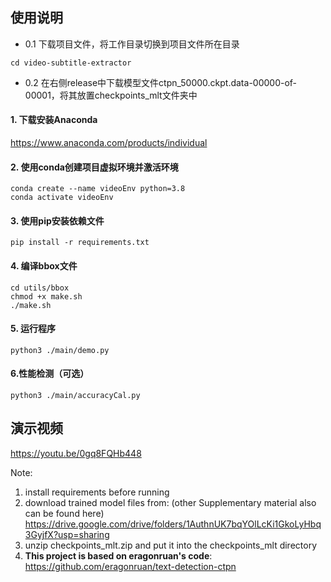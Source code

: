 ## 使用说明
- 0.1 下载项目文件，将工作目录切换到项目文件所在目录
```shell
cd video-subtitle-extractor
```
- 0.2 在右侧release中下载模型文件ctpn_50000.ckpt.data-00000-of-00001，将其放置checkpoints_mlt文件夹中

#### 1. 下载安装Anaconda
<a href="https://www.anaconda.com/products/individual">https://www.anaconda.com/products/individual</a>

#### 2. 使用conda创建项目虚拟环境并激活环境
```shell
conda create --name videoEnv python=3.8
conda activate videoEnv  
```

#### 3. 使用pip安装依赖文件
```shell
pip install -r requirements.txt
```

#### 4. 编译bbox文件
```shell
cd utils/bbox
chmod +x make.sh
./make.sh
```

#### 5. 运行程序
```shell
python3 ./main/demo.py
```

#### 6.性能检测（可选）
```shell
python3 ./main/accuracyCal.py
```

## 演示视频
<a href="https://youtu.be/0gq8FQHb448">https://youtu.be/0gq8FQHb448</a>

Note:
1. install requirements before running
2. download trained model files from: (other Supplementary material also can be found here)
https://drive.google.com/drive/folders/1AuthnUK7bqYOlLcKi1GkoLyHbq3GyjfX?usp=sharing
3. unzip checkpoints_mlt.zip and put it into the checkpoints_mlt directory
4. **This project is based on eragonruan's code**: https://github.com/eragonruan/text-detection-ctpn

